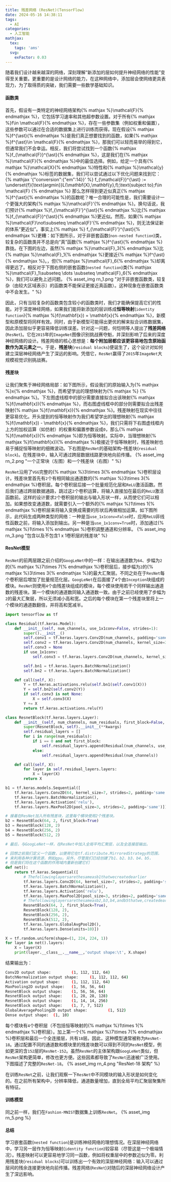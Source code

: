 ```yaml
---
title: 残差网络 (ResNet)(TensorFlow)
date: 2024-05-16 14:38:11
tags:
  - AI
categories:
  - 人工智能
mathjax:
  tex:
    tags: 'ams'
  svg:
    exFactor: 0.03
---
```


随着我们设计越来越深的网络，深刻理解“新添加的层如何提升神经网络的性能”变得至关重要。更重要的是设计网络的能力，在这种网络中，添加层会使网络更具表现力，为了取得质的突破，我们需要一些数学基础知识。
<!-- more -->
#### 函数类

首先，假设有一类特定的神经网络架构{% mathjax %}\mathcal{F}{% endmathjax %}，它包括学习速率和其他超参数设置。对于所有{% mathjax %}f\in \mathcal{F}{% endmathjax %}，存在一些参数集（例如权重和偏置），这些参数可以通过在合适的数据集上进行训练而获得。现在假设{% mathjax %}f^{\ast}{% endmathjax %}是我们真正想要找到的函数，如果{% mathjax %}f^{\ast}\in \mathcal{F}{% endmathjax %}，那我们可以轻而易举的得到它，但通常我们不会幸运。相反，我们将尝试找到一个函数{% mathjax %}f_{\mathcal{F}}^{\ast}{% endmathjax %}，这是我们在{% mathjax %}\mathcal{F}{% endmathjax %}中的最佳选择。例如，给定一个具有{% mathjax %}\mathcal{X}{% endmathjax %}特性和{% mathjax %}\mathcal{y}{% endmathjax %}标签的数据集，我们可以尝试通过以下优化问题来找到它：
{% mathjax '{"conversion":{"em":14}}' %}
f_{\mathcal{F}}^{\ast} := \underset{f}{\text{argmin}}L(\mathbf{X},\mathbf{y},f)\;\text{subject to}\;f\in \mathcal{F}
{% endmathjax %}
那么怎样得到更近似真正{% mathjax %}f^{\ast}{% endmathjax %}的函数呢？唯一合理的可能性是，我们需要设计一个更强大的架构{% mathjax %}\mathcal{F}'{% endmathjax %}。换句话说，我们预计{% mathjax %}f_{\mathcal{F}'}^{\ast}{% endmathjax %}比{% mathjax %}f_{\mathcal{F}}^{\ast}{% endmathjax %}更近似。然而，如果{% mathjax %}\mathcal{F}\not\subseteq \mathcal{F}'{% endmathjax %}，则无法保证新的体系“更近似”。事实上{% mathjax %} f_{\mathcal{F}'}^{\ast}{% endmathjax %}更糟：如下图所示，对于非嵌套函数(`non-nested function`)类，较复杂的函数类并不总是向“真”函数{% mathjax %}f^{\ast}{% endmathjax %}靠拢。在下图的左边，虽然{% mathjax %}\mathcal{F}_3{% endmathjax %}比{% mathjax %}\mathcal{F}_1{% endmathjax %}更接近{% mathjax %}f^{\ast}{% endmathjax %}。，但{% mathjax %}\mathcal{F}_6{% endmathjax %}却离得更远了。相反对于下图右侧的嵌套函数(`nested function`)类{% mathjax %}\mathcal{F}_1\subseteq \dots \subseteq \mathcal{F}_6{% endmathjax %}，我们可以避免上述问题。
{% asset_img rn_1.png "对于非嵌套函数类，较复杂（由较大区域表示）的函数类不能保证更接近真函数）。这种现象在嵌套函数类中不会发生。" %}

因此，只有当较复杂的函数类包含较小的函数类时，我们才能确保提高它们的性能。对于深度神经网络，如果我们能将新添加的层训练成**恒等映射**(`identity function`){% mathjax %}f(\mathbf{x}) = \mathbf{x}{% endmathjax %}，新模型和原模型将同样有效。同时，由于新模型可能得出更优的解来拟合训练数据集，因此添加层似乎更容易降低训练误差。针对这一问题，何恺明等人提出了**残差网络**(`ResNet`)。它在`2015`年的`ImageNet`图像识别挑战赛夺魁，并深刻影响了后来的深度神经网络的设计。残差网络的核心思想是：**每个附加层都应该更容易地包含原始函数作为其元素之一**。于是，**残差块**(`residual blocks`)便诞生了，这个设计对如何建立深层神经网络产生了深远的影响。凭借它，`ResNet`赢得了`2015`年`ImageNet`大规模视觉识别挑战赛。
#### 残差块

让我们聚焦于神经网络局部：如下图所示，假设我们的原始输入为{% mathjax %}x{% endmathjax %}，而希望学出的理想映射为{% mathjax %} {% endmathjax %}。下左图虚线框中的部分需要直接拟合出该映射{% mathjax %}f(\mathbf{x}){% endmathjax %}，而右图虚线框中的部分则需要拟合出残差映射{% mathjax %}f(\mathbf{x}){% endmathjax %}。残差映射在现实中往往更容易优化。开头提到的恒等映射作为我们希望学出的理想映射{% mathjax %}f(\mathbf{x}) - \mathbf{x}{% endmathjax %}，我们只需将下右图虚线框内上方的加权运算（如仿射）的权重和偏置参数设成`0`，那么{% mathjax %}f(\mathbf{x}){% endmathjax %}即为恒等映射。实际中，当理想映射{% mathjax %}f(\mathbf{x}){% endmathjax %}极接近于恒等映射时，残差映射也易于捕捉恒等映射的细微波动。下右图是`ResNet`的基础架构–残差块(`residual block`)。在残差块中，输入可通过跨层数据线路更快地向前传播。
{% asset_img rn_2.png "一个正常块（左图）和一个残差块（右图）" %}

`ResNet`沿用了`VGG`完整的{% mathjax %}3\times 3{% endmathjax %}卷积层设计。残差块里首先有`2`个有相同输出通道数的{% mathjax %}3\times 3{% endmathjax %}卷积层。每个卷积层后接一个批量规范化层和`ReLU`激活函数。然后我们通过跨层数据通路，跳过这`2`个卷积运算，将输入直接加在最后的`ReLU`激活函数前。这样的设计要求`2`个卷积层的输出与输入形状一样，从而使它们可以相加。如果想改变通道数，就需要引入一个额外的{% mathjax %}1\times 1{% endmathjax %}卷积层来将输入变换成需要的形状后再做相加运算。如下图所示，此代码生成两种类型的网络：一种是当`use_1x1conv=False`时，应用`ReLU`非线性函数之前，将输入添加到输出。另一种是当`use_1x1conv=True`时，添加通过{% mathjax %}1\times 1{% endmathjax %}卷积调整通道和分辨率。
{% asset_img rn_3.png "包含以及不包含1 x 1卷积层的残差块" %}

#### ResNet模型

`ResNet`的前两层跟之前介绍的`GoogLeNet`中的一样：在输出通道数为`64`、步幅为`2`的{% mathjax %}7\times 7{% endmathjax %}卷积层后，接步幅为`2`的{% mathjax %}3\times 3{% endmathjax %}的最大汇聚层。不同之处在于`ResNet`每个卷积层后增加了批量规范化层。`GoogLeNet`在后面接了`4`个由`Inception`块组成的模块。`ResNet`则使用`4`个由残差块组成的模块，每个模块使用若干个同样输出通道数的残差块。第一个模块的通道数同输入通道数一致。由于之前已经使用了步幅为`2`的最大汇聚层，所以无须减小高和宽。之后的每个模块在第一个残差块里将上一个模块的通道数翻倍，并将高和宽减半。
```python
import tensorflow as tf

class Residual(tf.keras.Model):  
    def __init__(self, num_channels, use_1x1conv=False, strides=1):
        super().__init__()
        self.conv1 = tf.keras.layers.Conv2D(num_channels, padding='same', kernel_size=3, strides=strides)
        self.conv2 = tf.keras.layers.Conv2D(num_channels, kernel_size=3, padding='same')
        self.conv3 = None
        if use_1x1conv:
            self.conv3 = tf.keras.layers.Conv2D(num_channels, kernel_size=1, strides=strides)

        self.bn1 = tf.keras.layers.BatchNormalization()
        self.bn2 = tf.keras.layers.BatchNormalization()

    def call(self, X):
        Y = tf.keras.activations.relu(self.bn1(self.conv1(X)))
        Y = self.bn2(self.conv2(Y))
        if self.conv3 is not None:
            X = self.conv3(X)
        Y += X
        return tf.keras.activations.relu(Y)

class ResnetBlock(tf.keras.layers.Layer):
    def __init__(self, num_channels, num_residuals, first_block=False, **kwargs):
        super(ResnetBlock, self).__init__(**kwargs)
        self.residual_layers = []
        for i in range(num_residuals):
            if i == 0 and not first_block:
                self.residual_layers.append(Residual(num_channels, use_1x1conv=True, strides=2))
            else:
                self.residual_layers.append(Residual(num_channels))

    def call(self, X):
        for layer in self.residual_layers.layers:
            X = layer(X)
        return X

b1 = tf.keras.models.Sequential([
    tf.keras.layers.Conv2D(64, kernel_size=7, strides=2, padding='same'),
    tf.keras.layers.BatchNormalization(),
    tf.keras.layers.Activation('relu'),
    tf.keras.layers.MaxPool2D(pool_size=3, strides=2, padding='same')])

# 接着在ResNet加入所有残差块，这里每个模块使用2个残差块。
b2 = ResnetBlock(64, 2, first_block=True)
b3 = ResnetBlock(128, 2)
b4 = ResnetBlock(256, 2)
b5 = ResnetBlock(512, 2)

# 最后，与GoogLeNet一样，在ResNet中加入全局平均汇聚层，以及全连接层输出。

# 回想之前我们定义一个函数，以便用它在tf.distribute.MirroredStrategy的范围，
# 来利用各种计算资源，例如gpu。另外，尽管我们已经创建了b1、b2、b3、b4、b5，
# 但是我们将在这个函数的作用域内重新创建它们
def net():
    return tf.keras.Sequential([
        # Thefollowinglayersarethesameasb1thatwecreatedearlier
        tf.keras.layers.Conv2D(64, kernel_size=7, strides=2, padding='same'),
        tf.keras.layers.BatchNormalization(),
        tf.keras.layers.Activation('relu'),
        tf.keras.layers.MaxPool2D(pool_size=3, strides=2, padding='same'),
        # Thefollowinglayersarethesameasb2,b3,b4,andb5thatwe,createdearlier
        ResnetBlock(64, 2, first_block=True),
        ResnetBlock(128, 2),
        ResnetBlock(256, 2),
        ResnetBlock(512, 2),
        tf.keras.layers.GlobalAvgPool2D(),
        tf.keras.layers.Dense(units=10)])

X = tf.random.uniform(shape=(1, 224, 224, 1))
for layer in net().layers:
    X = layer(X)
    print(layer.__class__.__name__,'output shape:\t', X.shape)
```
结果输出为：
```bash
Conv2D output shape:         (1, 112, 112, 64)
BatchNormalization output shape:     (1, 112, 112, 64)
Activation output shape:     (1, 112, 112, 64)
MaxPooling2D output shape:   (1, 56, 56, 64)
ResnetBlock output shape:    (1, 56, 56, 64)
ResnetBlock output shape:    (1, 28, 28, 128)
ResnetBlock output shape:    (1, 14, 14, 256)
ResnetBlock output shape:    (1, 7, 7, 512)
GlobalAveragePooling2D output shape:         (1, 512)
Dense output shape:  (1, 10)
```
每个模块有`4`个卷积层（不包括恒等映射的{% mathjax %}1\times 1{% endmathjax %}卷积层）。加上第一个{% mathjax %}7\times 7{% endmathjax %}卷积层和最后一个全连接层，共有`18`层。因此，这种模型通常被称为`ResNet-18`。通过配置不同的通道数和模块里的残差块数可以得到不同的`ResNet`模型，例如更深的含`152`层的`ResNet-152`。虽然`ResNet`的主体架构跟`GoogLeNet`类似，但`ResNet`架构更简单，修改也更方便。这些因素都导致了`ResNet`迅速被广泛使用。下图描述了完整的`ResNet-18`。
{% asset_img rn_4.png "ResNet-18 架构" %}

在训练`ResNet`之前，让我们观察一下`ResNet`中不同模块的输入形状是如何变化的。在之前所有架构中，分辨率降低，通道数量增加，直到全局平均汇聚层聚集所有特征。
#### 训练模型

同之前一样，我们在`Fashion-MNIST`数据集上训练`ResNet`。
{% asset_img rn_5.png %}
#### 总结

学习嵌套函数(`nested function`)是训练神经网络的理想情况。在深层神经网络中，学习另一层作为恒等映射(`identity function`)较容易（尽管这是一个极端情况）。残差映射可以更容易地学习同一函数，例如将权重层中的参数近似为零。利用残差块(`residual blocks`)可以训练出一个有效的深层神经网络：输入可以通过层间的残余连接更快地向前传播。残差网络(`ResNet`)对随后的深层神经网络设计产生了深远影响。
